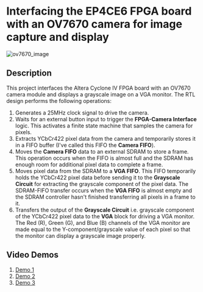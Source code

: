 # Interfacing the EP4CE6 FPGA board with an OV7670 camera for image capture and display   
![ov7670_image](https://github.com/user-attachments/assets/9415d8d6-3545-4711-9a9c-54a1849d59e5)   

## Description  
This project interfaces the Altera Cyclone IV FPGA board with an OV7670 camera module and displays a grayscale image on a VGA monitor. The RTL design performs the following operations:
1. Generates a 25MHz clock signal to drive the camera.  
2. Waits for an external button input to trigger the **FPGA-Camera Interface** logic. This activates a finite state machine that samples the camera for pixels.  
3. Extracts YCbCr422 pixel data from the camera and temporarily stores it in a FIFO buffer (I've called this FIFO the **Camera FIFO**).  
4. Moves the **Camera FIFO** data to an external SDRAM to store a frame. This operation occurs when the FIFO is almost full and the SDRAM has enough room for additional pixel data to complete a frame.  
5. Moves pixel data from the SDRAM to a **VGA FIFO**. This FIFO temporarily holds the YCbCr422 pixel data before sending it to the **Grayscale Circuit** for extracting the grayscale component of the pixel data. The SDRAM-FIFO transfer occurs when the **VGA FIFO** is almost empty and the SDRAM controller hasn't finished transferring all pixels in a frame to it.  
6. Transfers the output of the **Grayscale Circuit** i.e. grayscale component of the YCbCr422 pixel data to the **VGA** block for driving a VGA monitor. The Red (R), Green (G), and Blue (B) channels of the VGA monitor are made equal to the Y-component/grayscale value of each pixel so that the monitor can display a grayscale image properly.     

## Video Demos  
1. [Demo 1](https://drive.google.com/file/d/1hyCfR6MCVKNZgMHqDQ0QiwqhTbvfTtTr/view?usp=sharing)    
2. [Demo 2](https://drive.google.com/file/d/19gjCazF4Rb4gBiK5P6o5fEhqkvj4tZh7/view?usp=sharing)     
3. [Demo 3](https://drive.google.com/file/d/1_qkbfj5sArfDHk0tcXBcBg_l4YmisaVn/view?usp=sharing)       






